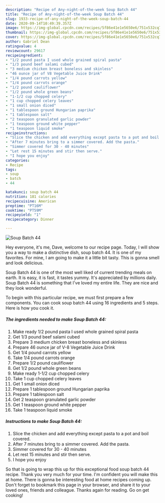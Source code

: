 ```yaml
---
description: "Recipe of Any-night-of-the-week Soup Batch 44"
title: "Recipe of Any-night-of-the-week Soup Batch 44"
slug: 1933-recipe-of-any-night-of-the-week-soup-batch-44
date: 2020-09-14T10:49:39.357Z
image: https://img-global.cpcdn.com/recipes/5f86e41e1e5650e6/751x532cq70/soup-batch-44-recipe-main-photo.jpg
thumbnail: https://img-global.cpcdn.com/recipes/5f86e41e1e5650e6/751x532cq70/soup-batch-44-recipe-main-photo.jpg
cover: https://img-global.cpcdn.com/recipes/5f86e41e1e5650e6/751x532cq70/soup-batch-44-recipe-main-photo.jpg
author: Gabriel Dean
ratingvalue: 4
reviewcount: 29617
recipeingredient:
- "1/2 pound pasta I used whole grained spiral pasta"
- "1/3 pound beef salami cubed"
- "3 medium chicken breast boneless and skinless"
- "46 ounce jar of V8 Vegetable Juice Drink"
- "1/4 pound carrots yellow"
- "1/4 pound carrots orange"
- "1/2 pound cauliflower"
- "1/2 pound whole green beans"
- "1-1/2 cup chopped celery"
- "1 cup chopped celery leaves"
- "1 small onion diced"
- "1 tablespoon ground Hungarian paprika"
- "1 tablespoon salt"
- "2 teaspoon granulated garlic powder"
- "1 teaspoon ground white pepper"
- "1 teaspoon liquid smoke"
recipeinstructions:
- "Slice the chicken and add everything except pasta to a pot and boil covered."
- "After 7 minutes bring to a simmer covered. Add the pasta."
- "Simmer covered for 30 - 40 minutes"
- "Let rest 15 minutes and stir then serve."
- "I hope you enjoy"
categories:
- Recipe
tags:
- soup
- batch
- 44

katakunci: soup batch 44 
nutrition: 181 calories
recipecuisine: American
preptime: "PT16M"
cooktime: "PT59M"
recipeyield: "1"
recipecategory: Dinner

---
```



![Soup Batch 44](https://img-global.cpcdn.com/recipes/5f86e41e1e5650e6/751x532cq70/soup-batch-44-recipe-main-photo.jpg)

Hey everyone, it's me, Dave, welcome to our recipe page. Today, I will show you a way to make a distinctive dish, soup batch 44. It is one of my favorites. For mine, I am going to make it a little bit tasty. This is gonna smell and look delicious.

Soup Batch 44 is one of the most well liked of current trending meals on earth. It is easy, it is fast, it tastes yummy. It's appreciated by millions daily. Soup Batch 44 is something that I've loved my entire life. They are nice and they look wonderful.




To begin with this particular recipe, we must first prepare a few components. You can cook soup batch 44 using 16 ingredients and 5 steps. Here is how you cook it.

<!--inarticleads1-->

##### The ingredients needed to make Soup Batch 44:

1. Make ready 1/2 pound pasta I used whole grained spiral pasta
1. Get 1/3 pound beef salami cubed
1. Prepare 3 medium chicken breast boneless and skinless
1. Prepare 46 ounce jar of V-8 Vegetable Juice Drink
1. Get 1/4 pound carrots yellow
1. Take 1/4 pound carrots orange
1. Prepare 1/2 pound cauliflower
1. Get 1/2 pound whole green beans
1. Make ready 1-1/2 cup chopped celery
1. Take 1 cup chopped celery leaves
1. Get 1 small onion diced
1. Prepare 1 tablespoon ground Hungarian paprika
1. Prepare 1 tablespoon salt
1. Get 2 teaspoon granulated garlic powder
1. Get 1 teaspoon ground white pepper
1. Take 1 teaspoon liquid smoke




<!--inarticleads2-->

##### Instructions to make Soup Batch 44:

1. Slice the chicken and add everything except pasta to a pot and boil covered.
1. After 7 minutes bring to a simmer covered. Add the pasta.
1. Simmer covered for 30 - 40 minutes
1. Let rest 15 minutes and stir then serve.
1. I hope you enjoy




So that is going to wrap this up for this exceptional food soup batch 44 recipe. Thank you very much for your time. I'm confident you will make this at home. There is gonna be interesting food at home recipes coming up. Don't forget to bookmark this page in your browser, and share it to your loved ones, friends and colleague. Thanks again for reading. Go on get cooking!
